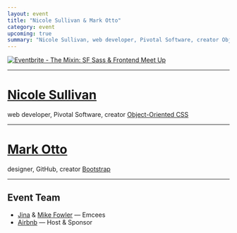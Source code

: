 ```yaml
---
layout: event
title: "Nicole Sullivan & Mark Otto"
category: event
upcoming: true
summary: "Nicole Sullivan, web developer, Pivotal Software, creator Object-Oriented CSS; and Mark Otto, designer, GitHub, creator Bootstrap"
---
```


<a href="http://www.eventbrite.com/e/the-mixin-sf-sass-frontend-meet-up-tickets-16669580163?ref=ebtnebregn" target="_blank"><img src="https://www.eventbrite.com/custombutton?eid=16669580163" alt="Eventbrite - The Mixin: SF Sass &amp; Frontend Meet Up" /></a>

---

# [Nicole Sullivan](http://www.stubbornella.org/)
web developer, Pivotal Software, creator 
[Object-Oriented CSS](https://github.com/stubbornella/oocss)

---

# [Mark Otto](http://markdotto.com/)
designer, GitHub, creator [Bootstrap](http://getbootstrap.com/)

---

## Event Team
* [Jina](http://jina.me/) & [Mike Fowler](http://mikefowler.me/) — Emcees
* [Airbnb](http://airbnb.com) — Host & Sponsor
